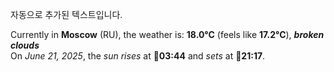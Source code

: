 
자동으로 추가된 텍스트입니다.

<!--START_SECTION:weather:moscow-->
Currently in **Moscow** (RU), the weather is: **18.0°C** (feels like **17.2°C**), ***broken clouds***<br/>
On *June 21, 2025*, the *sun rises* at 🌅**03:44** and *sets* at 🌇**21:17**.
<!--END_SECTION:weather-->
